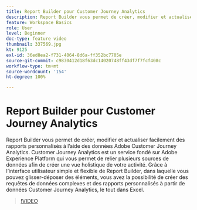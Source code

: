 ```yaml
---
title: Report Builder pour Customer Journey Analytics
description: Report Builder vous permet de créer, modifier et actualiser facilement des rapports personnalisés à l’aide des données Adobe Customer Journey Analytics. Customer Journey Analytics est un service fondé sur Adobe Experience Platform qui vous permet de relier plusieurs sources de données afin de créer une vue holistique de votre activité. Grâce à l’interface utilisateur simple et flexible de Report Builder, dans laquelle vous pouvez glisser-déposer des éléments, vous avez la possibilité de créer des requêtes de données complexes et des rapports personnalisés à partir de données Customer Journey Analytics, le tout dans Excel.
feature: Workspace Basics
role: User
level: Beginner
doc-type: feature video
thumbnail: 337569.jpg
kt: 9125
exl-id: 36ed8ea2-f731-4064-8d6a-ff352bc7705e
source-git-commit: c9830412d18f63dc14020748ff43df7f7fcf408c
workflow-type: tm+mt
source-wordcount: '154'
ht-degree: 100%

---
```


# Report Builder pour Customer Journey Analytics

Report Builder vous permet de créer, modifier et actualiser facilement des rapports personnalisés à l’aide des données Adobe Customer Journey Analytics. Customer Journey Analytics est un service fondé sur Adobe Experience Platform qui vous permet de relier plusieurs sources de données afin de créer une vue holistique de votre activité. Grâce à l’interface utilisateur simple et flexible de Report Builder, dans laquelle vous pouvez glisser-déposer des éléments, vous avez la possibilité de créer des requêtes de données complexes et des rapports personnalisés à partir de données Customer Journey Analytics, le tout dans Excel.


>[!VIDEO](https://video.tv.adobe.com/v/3452582/?quality=12&learn=on&captions=fre_fr)
